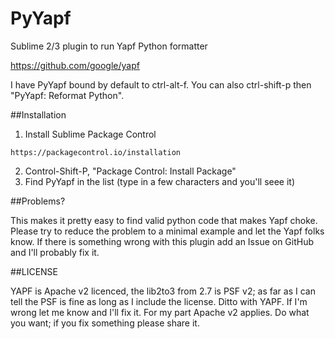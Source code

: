 # PyYapf
Sublime 2/3 plugin to run Yapf Python formatter

https://github.com/google/yapf

I have PyYapf bound by default to ctrl-alt-f.  You can also ctrl-shift-p then "PyYapf: Reformat Python".

##Installation

1.  Install Sublime Package Control
   ```
   https://packagecontrol.io/installation
   ```

2.  Control-Shift-P, "Package Control: Install Package"
3.  Find PyYapf in the list (type in a few characters and you'll seee it)


##Problems?

This makes it pretty easy to find valid python code that makes Yapf choke.  Please try to reduce the problem to a minimal example and let the Yapf folks know.  If there is something wrong with this plugin add an Issue on GitHub and I'll probably fix it.

##LICENSE

YAPF is Apache v2 licenced, the lib2to3 from 2.7 is PSF v2; as far as I can tell the PSF is fine as long as I include the license.  Ditto with YAPF.  If I'm wrong let me know and I'll fix it.  For my part Apache v2 applies.  Do what you want; if you fix something please share it.
